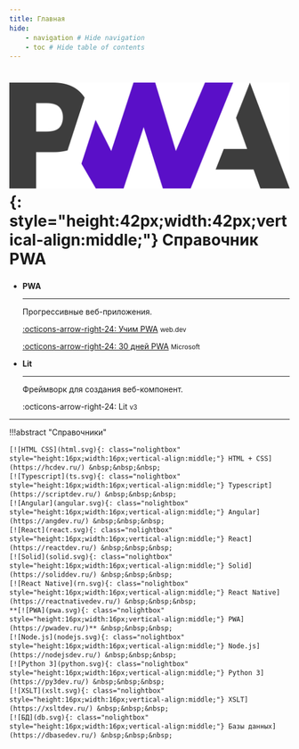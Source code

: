 ```yaml
---
title: Главная
hide:
    - navigation # Hide navigation
    - toc # Hide table of contents
---
```


# ![PWA](pwa.svg){: style="height:42px;width:42px;vertical-align:middle;"} Справочник PWA

<div class="grid cards" style="margin-top: 1.6em" markdown>

-   **PWA**

    ***

    Прогрессивные веб-приложения.

    [:octicons-arrow-right-24: Учим PWA](./learn/pwa/index.md) <small>web.dev</small>

    [:octicons-arrow-right-24: 30 дней PWA](./learn/30days-pwa/index.md) <small>Microsoft</small>

-   **Lit**

    ***

    Фреймворк для создания веб-компонент.

    :octicons-arrow-right-24: Lit <small>v3</small>

</div>

---

!!!abstract "Справочники"

    [![HTML CSS](html.svg){: class="nolightbox" style="height:16px;width:16px;vertical-align:middle;"} HTML + CSS](https://hcdev.ru/) &nbsp;&nbsp;&nbsp;
    [![Typescript](ts.svg){: class="nolightbox" style="height:16px;width:16px;vertical-align:middle;"} Typescript](https://scriptdev.ru/) &nbsp;&nbsp;&nbsp;
    [![Angular](angular.svg){: class="nolightbox" style="height:16px;width:16px;vertical-align:middle;"} Angular](https://angdev.ru/) &nbsp;&nbsp;&nbsp;
    [![React](react.svg){: class="nolightbox" style="height:16px;width:16px;vertical-align:middle;"} React](https://reactdev.ru/) &nbsp;&nbsp;&nbsp;
    [![Solid](solid.svg){: class="nolightbox" style="height:16px;width:16px;vertical-align:middle;"} Solid](https://soliddev.ru/) &nbsp;&nbsp;&nbsp;
    [![React Native](rn.svg){: class="nolightbox" style="height:16px;width:16px;vertical-align:middle;"} React Native](https://reactnativedev.ru/) &nbsp;&nbsp;&nbsp;
    **[![PWA](pwa.svg){: class="nolightbox" style="height:16px;width:16px;vertical-align:middle;"} PWA](https://pwadev.ru/)** &nbsp;&nbsp;&nbsp;
    [![Node.js](nodejs.svg){: class="nolightbox" style="height:16px;width:16px;vertical-align:middle;"} Node.js](https://nodejsdev.ru/) &nbsp;&nbsp;&nbsp;
    [![Python 3](python.svg){: class="nolightbox" style="height:16px;width:16px;vertical-align:middle;"} Python 3](https://py3dev.ru/) &nbsp;&nbsp;&nbsp;
    [![XSLT](xslt.svg){: class="nolightbox" style="height:16px;width:16px;vertical-align:middle;"} XSLT](https://xsltdev.ru/) &nbsp;&nbsp;&nbsp;
    [![БД](db.svg){: class="nolightbox" style="height:16px;width:16px;vertical-align:middle;"} Базы данных](https://dbasedev.ru/) &nbsp;&nbsp;&nbsp;
